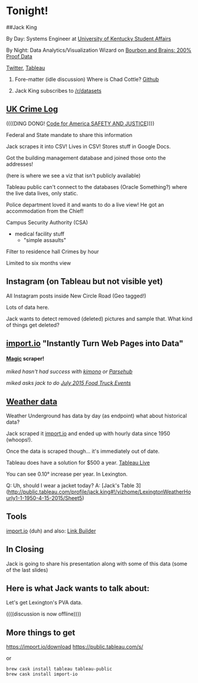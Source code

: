 # Tonight!

##Jack King

By Day: Systems Engineer at [University of Kentucky Student Affairs](http://www.uky.edu/StudentAffairs/)

By Night: Data Analytics/Visualization Wizard on [Bourbon and Brains: 200% Proof Data](http://bourbonandbrains.blogspot.com/)

[Twitter](https://twitter.com/wjking0), 
[Tableau](http://public.tableau.com/profile/jack.king)

1. Fore-matter (idle discussion)
Where is Chad Cottle? [Github](https://github.com/ChadCottle)

1. Jack King subscribes to [/r/datasets](https://www.reddit.com/r/datasets)

[UK Crime Log](http://www.uky.edu/crimelog/)
--------------------------------------------

((((DING DONG! [Code for America SAFETY AND JUSTICE](http://www.codeforamerica.org/our-work/focus-areas/safety-justice/)))))

Federal and State mandate to share this information

Jack scrapes it into CSV! Lives in CSV! Stores stuff in Google Docs.

Got the building management database and joined those onto the addresses!

(here is where we see a viz that isn't publicly available)

Tableau public can't connect to the databases (Oracle Something?) where the live data lives, only static.

Police department loved it and wants to do a live view! He got an accommodation from the Chief!

Campus Security Authority (CSA)
  - medical facility stuff
    - "simple assaults"

Filter to residence hall
Crimes by hour

Limited to six months view

Instagram (on Tableau but not visible yet)
------------------------------------------

All Instagram posts inside New Circle Road (Geo tagged!)

Lots of data here.

Jack wants to detect removed (deleted) pictures and sample that. What kind of things get deleted?


[import.io](https://import.io/) "Instantly Turn Web Pages into Data"
--------------------------------------------------------------------

#### [Magic](https://magic.import.io/) scraper!

*miked hasn't had success with [kimono](http://kimonolabs.com/) or [Parsehub](https://www.parsehub.com/)*

*miked asks jack to do [July 2015 Food Truck Events](lexbeerscene.com/foodtruckevents/2015/July)*

[Weather data](http://public.tableau.com/profile/jack.king#!/vizhome/LexingtonWeatherHourly1-1-1950-4-15-2015/Sheet5)
---------------------------------------------------------------------------------------------------------------------

Weather Underground has data by day (as endpoint) what about historical data?

Jack scraped it [import.io](http://import.io) and ended up with hourly data since 1950 (whoops!).

Once the data is scraped though... it's immediately out of date.

Tableau does have a solution for $500 a year. [Tableau Live](https://www.tableau.com/learn/whitepapers/memory-or-live-data)

You can see 0.10° increase per year. In Lexington.

Q: Uh, should I wear a jacket today? A: [Jack's Table 3] (http://public.tableau.com/profile/jack.king#!/vizhome/LexingtonWeatherHourly1-1-1950-4-15-2015/Sheet5)

Tools
-----

[import.io](http://import.io) (duh) and also:
[Link Builder](http://www.neodownloader.com/tools/link-builder/)

In Closing
----------

Jack is going to share his presentation along with some of this data (some of the last slides)

Here is what Jack wants to talk about:
--------------------------------------

Let's get Lexington's PVA data.

((((discussion is now offline))))


More things to get
------------------

https://import.io/download
https://public.tableau.com/s/

or

```
brew cask install tableau tableau-public
brew cask install import-io
```
